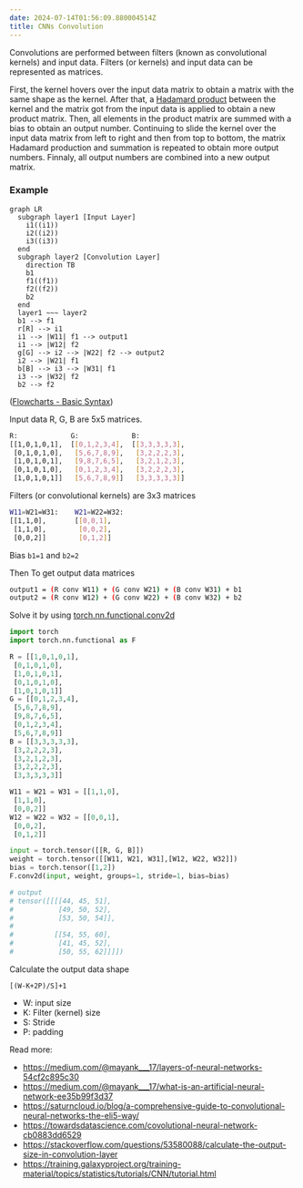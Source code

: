 ```yaml
---
date: 2024-07-14T01:56:09.880004514Z
title: CNNs Convolution
---
```


Convolutions are performed between filters (known as convolutional kernels) and input data. Filters (or kernels) and input data can be represented as matrices. 

First, the kernel hovers over the input data matrix to obtain a matrix with the same shape as the kernel. After that, a [Hadamard product](https://en.wikipedia.org/wiki/Hadamard_product_(matrices)) between the kernel and the matrix got from the input data is applied to obtain a new product matrix. Then, all elements in the product matrix are summed with a bias to obtain an output number. Continuing to slide the kernel over the input data matrix from left to right and then from top to bottom, the matrix Hadamard production and summation is repeated to obtain more output numbers. Finnaly, all output numbers are combined into a new output matrix.


### Example

```mermaid
graph LR
  subgraph layer1 [Input Layer]
    i1((i1))
    i2((i2))
    i3((i3))
  end
  subgraph layer2 [Convolution Layer]
    direction TB
    b1
    f1((f1))
    f2((f2))
    b2
  end
  layer1 ~~~ layer2
  b1 --> f1
  r[R] --> i1
  i1 --> |W11| f1 --> output1
  i1 --> |W12| f2
  g[G] --> i2 --> |W22| f2 --> output2
  i2 --> |W21| f1
  b[B] --> i3 --> |W31| f1
  i3 --> |W32| f2
  b2 --> f2
```
([Flowcharts - Basic Syntax](https://mermaid.js.org/syntax/flowchart.html))

Input data R, G, B are 5x5 matrices.

```sh
R:             G:             B:
[[1,0,1,0,1],  [[0,1,2,3,4],  [[3,3,3,3,3],
 [0,1,0,1,0],   [5,6,7,8,9],   [3,2,2,2,3],
 [1,0,1,0,1],   [9,8,7,6,5],   [3,2,1,2,3],
 [0,1,0,1,0],   [0,1,2,3,4],   [3,2,2,2,3],
 [1,0,1,0,1]]   [5,6,7,8,9]]   [3,3,3,3,3]]
```

Filters (or convolutional kernels) are 3x3 matrices
```sh
W11=W21=W31:    W21=W22=W32:
[[1,1,0],       [[0,0,1],
 [1,1,0],        [0,0,2],
 [0,0,2]]        [0,1,2]]
```

Bias `b1=1` and `b2=2`

Then To get output data matrices

```sh
output1 = (R conv W11) + (G conv W21) + (B conv W31) + b1
output2 = (R conv W12) + (G conv W22) + (B conv W32) + b2
```

Solve it by using [torch.nn.functional.conv2d](https://saturncloud.io/blog/a-comprehensive-guide-to-convolutional-neural-networks-the-eli5-way/)

```python
import torch
import torch.nn.functional as F

R = [[1,0,1,0,1],
 [0,1,0,1,0],
 [1,0,1,0,1],
 [0,1,0,1,0],
 [1,0,1,0,1]]
G = [[0,1,2,3,4],
 [5,6,7,8,9],
 [9,8,7,6,5],
 [0,1,2,3,4],
 [5,6,7,8,9]]
B = [[3,3,3,3,3],
 [3,2,2,2,3],
 [3,2,1,2,3],
 [3,2,2,2,3],
 [3,3,3,3,3]]

W11 = W21 = W31 = [[1,1,0],
 [1,1,0],
 [0,0,2]]
W12 = W22 = W32 = [[0,0,1],
 [0,0,2],
 [0,1,2]]

input = torch.tensor([[R, G, B]])
weight = torch.tensor([[W11, W21, W31],[W12, W22, W32]])
bias = torch.tensor([1,2])
F.conv2d(input, weight, groups=1, stride=1, bias=bias)

# output
# tensor([[[[44, 45, 51],
#           [49, 50, 52],
#           [53, 50, 54]],
# 
#          [[54, 55, 60],
#           [41, 45, 52],
#           [50, 55, 62]]]])
```

Calculate the output data shape

```
[(W-K+2P)/S]+1
```
- W: input size
- K: Filter (kernel) size
- S: Stride
- P: padding


Read more:

- https://medium.com/@mayank___17/layers-of-neural-networks-54cf2c895c30
- https://medium.com/@mayank___17/what-is-an-artificial-neural-network-ee35b99f3d37
- https://saturncloud.io/blog/a-comprehensive-guide-to-convolutional-neural-networks-the-eli5-way/
- https://towardsdatascience.com/covolutional-neural-network-cb0883dd6529
- https://stackoverflow.com/questions/53580088/calculate-the-output-size-in-convolution-layer
- https://training.galaxyproject.org/training-material/topics/statistics/tutorials/CNN/tutorial.html
